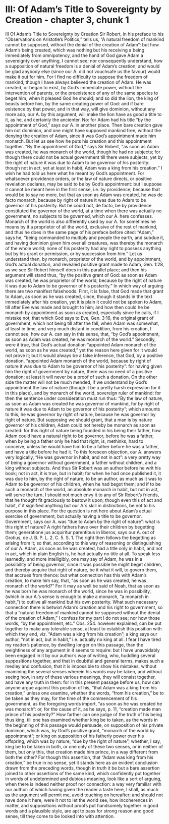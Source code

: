 # III: Of Adam’s Title to Sovereignty by Creation - chapter 3, chunk 1

III Of Adam’s Title to Sovereignty by Creation Sir Robert, in his preface to his “Observations on Aristotle’s Politics,” tells us, “A natural freedom of mankind cannot be supposed, without the denial of the creation of Adam”: but how Adam’s being created, which was nothing but his receiving a being immediately from omnipotency, and the hand of God gave Adam a sovereignty over anything, I cannot see; nor consequently understand, how a supposition of natural freedom is a denial of Adam’s creation; and would be glad anybody else (since our A. did not vouchsafe us the favour) would make it out for him. For I find no difficulty to suppose the freedom of mankind, though I have always believed the creation of Adam. He was created, or began to exist, by God’s immediate power, without the intervention of parents, or the preexistence of any of the same species to beget him, when it pleased God he should; and so did the lion, the king of beasts before him, by the same creating power of God: and if bare existence by that power, and in that way, will give dominion, without any more ado, our A. by this argument, will make the lion have as good a title to it, as he, and certainly the ancienter. No: for Adam had his title “by the appointment of God,” says our A. in another place. Then bare creation gave him not dominion, and one might have supposed mankind free, without the denying the creation of Adam, since it was God’s appointment made him monarch. But let us see how he puts his creation and this appointment together. “By the appointment of God,” says Sir Robert, “as soon as Adam was created, he was monarch of the world, though he had no subjects; for though there could not be actual government till there were subjects, yet by the right of nature it was due to Adam to be governor of his posterity: though not in act, yet at least in habit, Adam was a king from his creation.” I wish he had told us here what he meant by God’s appointment. For whatsoever providence orders, or the law of nature directs, or positive revelation declares, may be said to be by God’s appointment: but I suppose it cannot be meant here in the first sense, i.e. by providence; because that would be to say no more, but that as soon as Adam was created, he was de facto monarch, because by right of nature it was due to Adam to be governor of his posterity. But he could not, de facto, be by providence constituted the governor of the world, at a time when there was actually no government, no subjects to be governed, which our A. here confesses. Monarch of the world is also differently used by our A. for sometimes he means by it a proprietor of all the world, exclusive of the rest of mankind, and thus he does in the same page of his preface before cited: “Adam,” says he, “being commanded to multiply and people the earth, and subdue it, and having dominion given him over all creatures, was thereby the monarch of the whole world; none of his posterity had any right to possess anything but by his grant or permission, or by succession from him.” Let us understand then, by monarch, proprietor of the world, and by appointment, God’s actual donation, and revealed positive grant made to Adam, Gen. 1:28, as we see Sir Robert himself does in this parallel place; and then his argument will stand thus, “by the positive grant of God: as soon as Adam was created, he was proprietor of the world, because by the right of nature it was due to Adam to be governor of his posterity.” In which way of arguing there are two manifest falsehoods. First, it is false, that God made that grant to Adam, as soon as he was created, since, though it stands in the text immediately after his creation, yet it is plain it could not be spoken to Adam, till after Eve was made and brought to him; and how then could he be monarch by appointment as soon as created, especially since he calls, if I mistake not, that which God says to Eve, Gen. 3:16, the original grant of government, which not being till after the fall, when Adam was somewhat, at least in time, and very much distant in condition, from his creation, I cannot see, how our A. can say in this sense, that, “by God’s appointment, as soon as Adam was created, he was monarch of the world.” Secondly, were it true, that God’s actual donation “appointed Adam monarch of the world, as soon as he was created,” yet the reason here given for it would not prove it; but it would always be a false inference, that God, by a positive donation, “appointed Adam monarch of the world, because by right of nature it was due to Adam to be governor of his posterity”: for having given him the right of government by nature, there was no need of a positive donation; at least it will never be a proof of such a donation. On the other side the matter will not be much mended, if we understand by God’s appointment the law of nature (though it be a pretty harsh expression for it in this place), and by monarch of the world, sovereign ruler of mankind: for then the sentence under consideration must run thus: “By the law of nature, as soon as Adam was created he was governor of mankind, for by right of nature it was due to Adam to be governor of his posterity”; which amounts to this, he was governor by right of nature, because he was governor by right of nature. But supposing we should grant, that a man is by nature governor of his children, Adam could not hereby be monarch as soon as created: for this right of nature being founded in his being their father, how Adam could have a natural right to be governor, before he was a father, when by being a father only he had that right, is, methinks, hard to conceive, unless he would have him to be a father before he was a father, and have a title before he had it. To this foreseen objection, our A. answers very logically, “He was governor in habit, and not in act”: a very pretty way of being a governor without government, a father without children, and a king without subjects. And thus Sir Robert was an author before he writ his book; not in act, it is true, but in habit; for when he had once published it, it was due to him, by the right of nature, to be an author, as much as it was to Adam to be governor of his children, when he had begot them; and if to be such a monarch of the world, an absolute monarch in habit, but not in act, will serve the turn, I should not much envy it to any of Sir Robert’s friends, that he thought fit graciously to bestow it upon; though even this of act and habit, if it signified anything but our A.’s skill in distinctions, be not to his purpose in this place. For the question is not here about Adam’s actual exercise of government, but actually having a title to be governor. Government, says our A. was “due to Adam by the right of nature”: what is this right of nature? A right fathers have over their children by begetting them; generatione jus acquiritur parentibus in liberos, says our A. out of Grotius, de J. B. P. L. 2. C. 5. S. 1. The right then follows the begetting as arising from it; so that, according to this way of reasoning or distinguishing of our A. Adam, as soon as he was created, had a title only in habit, and not in act, which in plain English is, he had actually no title at all. To speak less learnedly, and more intelligibly, one may say of Adam, he was in a possibility of being governor, since it was possible he might beget children, and thereby acquire that right of nature, be it what it will, to govern them, that accrues from thence: but what connection has this with Adam’s creation, to make him say, that, “as soon as he was created, he was monarch of the world?” For it may as well be said of Noah, that as soon as he was born he was monarch of the world, since he was in possibility, (which in our A.’s sense is enough to make a monarch, “a monarch in habit,”) to outlive all mankind but his own posterity. What such necessary connection there is betwixt Adam’s creation and his right to government, so that a “natural freedom of mankind cannot be supposed without the denial of the creation of Adam,” I confess for my part I do not see; nor how those words, “by the appointment, etc.” Obs. 254. however explained, can be put together to make any tolerable sense, at least to establish this position with which they end, viz. “Adam was a king from his creation”; a king says our author, “not in act, but in habit,” i.e. actually no king at all. I fear I have tired my reader’s patience, by dwelling longer on this passage, than the weightiness of any argument in it seems to require: but I have unavoidably been engaged in it by our author’s way of writing, who, huddling several suppositions together, and that in doubtful and general terms, makes such a medley and confusion, that it is impossible to show his mistakes, without examining the several senses wherein his words may be taken, and without seeing how, in any of these various meanings, they will consist together, and have any truth in them: for in this present passage before us, how can anyone argue against this position of his, “that Adam was a king from his creation,” unless one examine, whether the words, “from his creation,” be to be taken as they may, for the time of the commencement of his government, as the foregoing words import, “as soon as he was created he was monarch”: or, for the cause of it, as he says, p. 11, “creation made man prince of his posterity?” How farther can one judge of the truth of his being thus king, till one has examined whether king be to taken, as the words in the beginning of this passage would persuade, on supposition of his private dominion, which was, by God’s positive grant, “monarch of the world by appointment”; or king on supposition of his fatherly power over his offspring, which was by nature, “due by the right of nature”; whether, I say, king be to be taken in both, or one only of these two senses, or in neither of them, but only this, that creation made him prince, in a way different from both the other? For though this assertion, that “Adam was king from his creation,” be true in no sense, yet it stands here as an evident conclusion drawn from the preceding words, though in truth it be but a bare assertion joined to other assertions of the same kind, which confidently put together in words of undetermined and dubious meaning, look like a sort of arguing, when there is indeed neither proof nor connection: a way very familiar with our author: of which having given the reader a taste here, I shall, as much as the argument will permit me, avoid touching on hereafter; and should not have done it here, were it not to let the world see, how incoherences in matter, and suppositions without proofs put handsomely together in good words and a plausible style, are apt to pass for strong reason and good sense, till they come to be looked into with attention.
